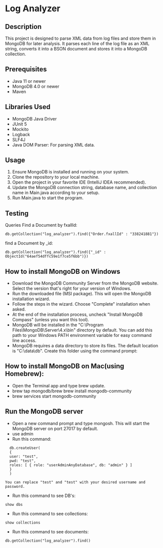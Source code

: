 # **Log Analyzer**

## Description

This project is designed to parse XML data from log files and store them in MongoDB for later analysis. It parses each line of the log file as an XML string, converts it into a BSON document and stores it into a MongoDB collection.

## Prerequisites
 - Java 11 or newer
 - MongoDB 4.0 or newer
 - Maven

## Libraries Used
 - MongoDB Java Driver
 - JUnit 5
 - Mockito
 - Logback
 - SLF4J
 - Java DOM Parser: For parsing XML data.

## Usage
1. Ensure MongoDB is installed and running on your system.
2. Clone the repository to your local machine.
3. Open the project in your favorite IDE (IntelliJ IDEA recommended).
4. Update the MongoDB connection string, database name, and collection name in Main.java according to your setup.
5. Run Main.java to start the program.

## Testing

Queries
Find a Document by fxallId:
````
db.getCollection("log_analyzer").find({"Order.fxallId" : "338241881"})
````
find a Document by _id:
````
db.getCollection("log_analyzer").find({"_id" : ObjectId("64aef54dffc59e1f7ce5f6bb")})
````    

## How to install MongoDB on Windows

* Download the MongoDB Community Server from the MongoDB website. Select the version that's right for your version of Windows.
* Run the downloaded file (MSI package). This will open the MongoDB installation wizard.
* Follow the steps in the wizard. Choose "Complete" installation when asked.
* At the end of the installation process, uncheck "Install MongoDB Compass" (unless you want this tool).
* MongoDB will be installed in the "C:\Program Files\MongoDB\Server\4.x\bin" directory by default. You can add this path to your Windows PATH environment variable for easy command line access.
* MongoDB requires a data directory to store its files. The default location is "C:\data\db". Create this folder using the command prompt:

## How to install MongoDB on Mac(using Homebrew):

* Open the Terminal app and type brew update.
* brew tap mongodb/brew
  brew install mongodb-community
* brew services start mongodb-community

## Run the MongoDB server

* Open a new command prompt and type mongosh. This will start the MongoDB server on port 27017 by default.
* use admin 
* Run this command:
```
  db.createUser(
  {
  user: "test",
  pwd: "test",
  roles: [ { role: "userAdminAnyDatabase", db: "admin" } ]
  }
  )

You can replace "test" and "test" with your desired username and password.
```
* Run this command to see DB's:
``` 
show dbs
```
* Run this command to see collections:
```
show collections
```
* Run this command to see documents:
``` 
db.getCollection("log_analyzer").find()
``` 
